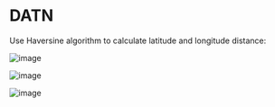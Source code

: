 # DATN
Use Haversine algorithm to calculate latitude and longitude distance:


![image](https://user-images.githubusercontent.com/90144686/227769875-51a9637c-21d5-409f-b776-a91bcb0aeade.png)




![image](https://user-images.githubusercontent.com/90144686/227769909-8f98c6e3-6993-447f-925a-879fd1887225.png)






![image](https://user-images.githubusercontent.com/90144686/227769922-f11b8947-c867-4c4f-afef-2451ee323c69.png)

